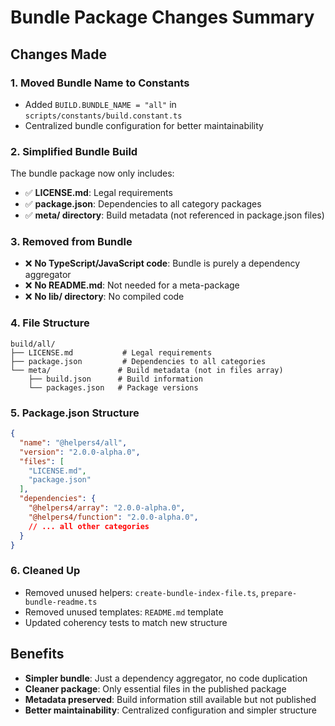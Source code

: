 # Bundle Package Changes Summary

## Changes Made

### 1. **Moved Bundle Name to Constants**
- Added `BUILD.BUNDLE_NAME = "all"` in `scripts/constants/build.constant.ts`
- Centralized bundle configuration for better maintainability

### 2. **Simplified Bundle Build**
The bundle package now only includes:
- ✅ **LICENSE.md**: Legal requirements
- ✅ **package.json**: Dependencies to all category packages  
- ✅ **meta/ directory**: Build metadata (not referenced in package.json files)

### 3. **Removed from Bundle**
- ❌ **No TypeScript/JavaScript code**: Bundle is purely a dependency aggregator
- ❌ **No README.md**: Not needed for a meta-package
- ❌ **No lib/ directory**: No compiled code

### 4. **File Structure**
```
build/all/
├── LICENSE.md           # Legal requirements
├── package.json         # Dependencies to all categories
└── meta/               # Build metadata (not in files array)
    ├── build.json      # Build information
    └── packages.json   # Package versions
```

### 5. **Package.json Structure**
```json
{
  "name": "@helpers4/all",
  "version": "2.0.0-alpha.0",
  "files": [
    "LICENSE.md",
    "package.json"
  ],
  "dependencies": {
    "@helpers4/array": "2.0.0-alpha.0",
    "@helpers4/function": "2.0.0-alpha.0",
    // ... all other categories
  }
}
```

### 6. **Cleaned Up**
- Removed unused helpers: `create-bundle-index-file.ts`, `prepare-bundle-readme.ts`
- Removed unused templates: `README.md` template
- Updated coherency tests to match new structure

## Benefits

- **Simpler bundle**: Just a dependency aggregator, no code duplication
- **Cleaner package**: Only essential files in the published package
- **Metadata preserved**: Build information still available but not published
- **Better maintainability**: Centralized configuration and simpler structure

